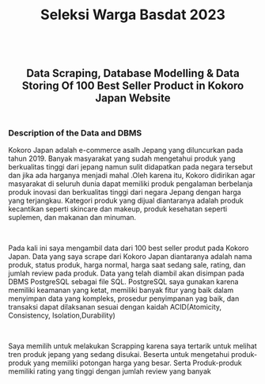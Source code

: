<h1 align="center">
  <br>
  Seleksi Warga Basdat 2023
  <br>
  <br>
</h1>

<h2 align="center">
  <br>
  Data Scraping, Database Modelling & Data Storing Of 100 Best Seller Product in Kokoro Japan Website
  <br>
  <br>
</h2>

### Description of the Data and DBMS
<p>
  Kokoro Japan adalah e-commerce asalh Jepang yang diluncurkan pada tahun 2019. Banyak masyarakat yang sudah mengetahui produk yang berkualitas tinggi dari jepang namun sulit didapatkan pada negara tersebut dan jika ada harganya menjadi mahal .Oleh karena itu, Kokoro didirikan agar masyarakat di seluruh dunia dapat memiliki produk pengalaman berbelanja produk inovasi dan berkualitas tinggi dari negara Jepang dengan harga yang terjangkau. Kategori produk yang dijual diantaranya adalah produk kecantikan seperti skincare dan makeup, produk kesehatan seperti suplemen, dan makanan dan minuman.
</p>
<br>

<p>
  Pada kali ini saya mengambil data dari 100 best seller produt pada Kokoro Japan. Data yang saya scrape dari Kokoro Japan diantaranya adalah nama produk, status produk, harga normal, harga saat sedang sale, rating, dan jumlah review pada produk. Data yang telah diambil akan disimpan pada DBMS PostgreSQL sebagai file SQL. PostgreSQL saya gunakan karena memiliki keamanan yang ketat, memiliki banyak fitur yang baik dalam menyimpan data yang kompleks, prosedur penyimpanan yag baik, dan transaksi dapat dilaksanan sesuai dengan kaidah ACID(Atomicity, Consistency, Isolation,Durability)
</p>
<br>

<p>
  Saya memilih untuk melakukan Scrapping karena saya tertarik untuk melihat tren produk jepang  yang sedang disukai. Beserta untuk mengetahui produk-produk yang memiliki potongan harga yang besar. Serta Produk-produk memiliki rating yang tinggi dengan jumlah review yang banyak
</p>



